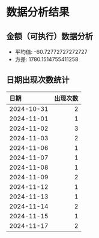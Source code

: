 # 数据分析结果

## 金额（可执行）数据分析

- 平均值: -60.72772727272727
- 方差: 1780.1514755411258

## 日期出现次数统计

| 日期       |   出现次数 |
|:-----------|-----------:|
| 2024-10-31 |          2 |
| 2024-11-01 |          1 |
| 2024-11-02 |          3 |
| 2024-11-03 |          2 |
| 2024-11-06 |          1 |
| 2024-11-07 |          1 |
| 2024-11-08 |          1 |
| 2024-11-09 |          2 |
| 2024-11-12 |          1 |
| 2024-11-13 |          1 |
| 2024-11-14 |          2 |
| 2024-11-15 |          1 |
| 2024-11-17 |          2 |